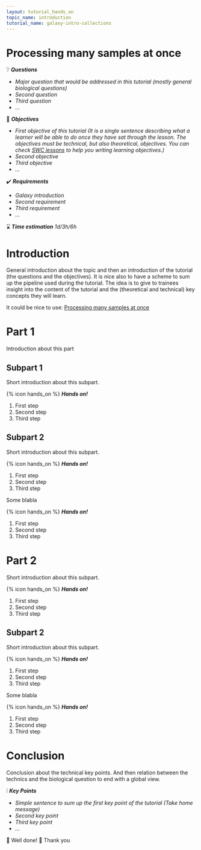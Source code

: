 ```yaml
---
layout: tutorial_hands_on
topic_name: introduction
tutorial_name: galaxy-intro-collections
---
```


# Processing many samples at once

:grey_question: ***Questions***

- *Major question that would be addressed in this tutorial (mostly general biological questions)*
- *Second question*
- *Third question*
- *...*

:dart: ***Objectives***

- *First objective of this tutorial (It is a single sentence describing what a learner will be able to do once they have sat through the lesson. The objectives must be technical, but also theoretical, objectives. You can check [SWC lessons](https://swcarpentry.github.io/instructor-training/) to help you writing learning objectives.)*
- *Second objective*
- *Third objective*
- *...*

:heavy_check_mark: ***Requirements***

- *Galaxy introduction*
- *Second requirement*
- *Third requirement*
- *...*

:hourglass: ***Time estimation*** *1d/3h/6h*

# Introduction

General introduction about the topic and then an introduction of the tutorial (the questions and the objectives). It is nice also to have a scheme to sum up the pipeline used during the tutorial. The idea is to give to trainees insight into the content of the tutorial and the (theoretical and technical) key concepts they will learn.

It could be nice to use: [Processing many samples at once]({{site.url}}/topics/introduction/tutorials/processing-many-samples-at-once/tutorial.html)

# Part 1

Introduction about this part

## Subpart 1

Short introduction about this subpart.

{% icon hands_on %} ***Hands on!***

1. First step
2. Second step
3. Third step

## Subpart 2

Short introduction about this subpart.

{% icon hands_on %} ***Hands on!***

1. First step
2. Second step
3. Third step

Some blabla

{% icon hands_on %} ***Hands on!***

1. First step
2. Second step
3. Third step

# Part 2

Short introduction about this subpart.

{% icon hands_on %} ***Hands on!***

1. First step
2. Second step
3. Third step

## Subpart 2

Short introduction about this subpart.

{% icon hands_on %} ***Hands on!***

1. First step
2. Second step
3. Third step

Some blabla

{% icon hands_on %} ***Hands on!***

1. First step
2. Second step
3. Third step

# Conclusion

Conclusion about the technical key points. And then relation between the technics and the biological question to end with a global view.

:grey_exclamation: ***Key Points***

- *Simple sentence to sum up the first key point of the tutorial (Take home message)*
- *Second key point*
- *Third key point*
- *...*

:tada: Well done! :clap: Thank you
